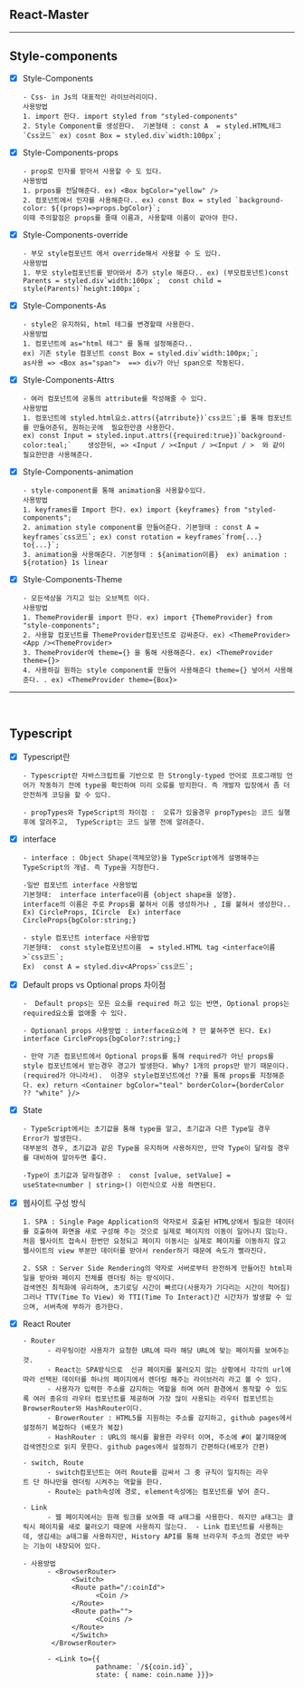  ## React-Master 

<hr>

## Style-components
- [x] Style-Components  

      - Css- in Js의 대표적인 라이브러리이다.
      사용방법  
      1. import 한다. import styled from "styled-components"
      2. Style Component를 생성한다.  기본형태 : const A  = styled.HTML테그`Css코드` ex) cosnt Box = styled.div`width:100px`;

    
- [x] Style-Components-props  

      - prop로 인자를 받아서 사용할 수 도 있다.
      사용방법  
      1. prpos를 전달해준다. ex) <Box bgColor="yellow" /> 
      2. 컴포넌트에서 인자를 사용해준다.. ex) const Box = styled `background-color: ${(props)=>props.bgColor}`;
      이때 주의할점은 props를 줄때 이름과, 사용할때 이름이 같아야 한다.

- [x] Style-Components-override  

      - 부모 style컴포넌트 에서 override해서 사용할 수 도 있다. 
      사용방법  
      1. 부모 style컴포넌트를 받아와서 추가 style 해준다.. ex) (부모컴포넌트)const Parents = styled.div`width:100px`;  const child = style(Parents)`height:100px`;  

- [x] Style-Components-As  

      - style은 유지하되, html 테그를 변경할때 사용한다.
      사용방법  
      1. 컴포넌트에 as="html 테그" 를 통해 설정해준다.. 
      ex) 기존 style 컴포넌트 const Box = styled.div`width:100px;`;   
      as사용 => <Box as="span">  ==> div가 아닌 span으로 작동된다.

- [x] Style-Components-Attrs  

      - 여러 컴포넌트에 공통의 attribute를 작성해줄 수 있다.
      사용방법  
      1. 컴포넌트에 styled.html요소.attrs({atrribute})`css코드`;를 통해 컴포넌트를 만들어준뒤, 원하는곳에  필요한만큼 사용한다.
      ex) const Input = styled.input.attrs({required:true})`background-color:teal;`    생성한뒤, => <Input / ><Input / ><Input / >  와 같이 필요한만큼 사용해준다.

- [x] Style-Components-animation 

      - style-component를 통해 animation을 사용할수있다.
      사용방법  
      1. keyframes를 Import 한다. ex) import {keyframes} from "styled-components";
      2. animation style component를 만들어준다. 기본형태 : const A = keyframes`css코드`; ex) const rotation = keyframes`from{...} to{...}`;
      3. animation을 사용해준다. 기본형태 : ${animation이름}  ex) animation : ${rotation} 1s linear 

- [x] Style-Components-Theme 

      - 모든색상을 가지고 있는 오브젝트 이다.
      사용방법  
      1. ThemeProvider를 import 한다. ex) import {ThemeProvider} from "style-components";
      2. 사용할 컴포넌트를 ThemeProvider컴포넌트로 감싸준다. ex) <ThemeProvider><App /><ThemeProvider>
      3. ThemeProvider에 theme={} 을 통해 사용해준다. ex) <ThemeProvider theme={}>
      4. 사용하길 원하는 style component를 만들어 사용해준다 theme={} 넣어서 사용해준다. . ex) <ThemeProvider theme={Box}>
<hr>
<br>

## Typescript

- [x] Typescript란
 
      - Typescript란 자바스크립트를 기반으로 한 Strongly-typed 언어로 프로그래밍 언어가 작동하기 전에 type을 확인하여 미리 오류를 방지한다. 즉 개발자 입장에서 좀 더 안전하게 코딩을 할 수 있다.

      - propTypes와 TypeScript의 차이점 :  오류가 있을경우 propTypes는 코드 실행 후에 알려주고,  TypeScript는 코드 실행 전에 알려준다.

- [x] interface

      - interface : Object Shape(객체모양)을 TypeScript에게 설명해주는 TypeScript의 개념. 즉 Type을 지정한다.

      -일반 컴포넌트 interface 사용방법  
      기본형태:  interface interface이름 {object shape을 설명}. 
      interface의 이름은 주로 Props를 붙혀서 이름 생성하거나 , I를 붙혀서 생성한다.. Ex) CircleProps, ICircle  Ex) interface CircleProps{bgColor:string;}

      - style 컴포넌트 interface 사용방법  
      기본형태:  const style컴포넌트이름  = styled.HTML tag <interface이름>`css코드`;
      Ex)  const A = styled.div<AProps>`css코드`;



- [x] Default props vs Optional props 차이점 

      -  Default props는 모든 요소를 required 하고 있는 반면, Optional props는 required요소를 없애줄 수 있다.
      
      - Optionanl props 사용방법 : interface요소에 ? 만 붙혀주면 된다. Ex) interface CircleProps{bgColor?:string;}

      - 만약 기존 컴포넌트에서 Optional props를 통해 required가 아닌 props를 style 컴포넌트에서 받는경우 경고가 발생한다. Why? 1개의 props만 받기 때문이다.(required가 아니라서).  이경우 style컴포넌트에선 ??를 통해 props를 지정해준다. ex) return <Container bgColor="teal" borderColor={borderColor ?? "white" }/>

- [x] State

      - TypeScript에서는 초기값을 통해 type을 알고, 초기값과 다른 Type일 경우 Error가 발생한다. 
      대부분의 경우, 초기값과 같은 Type을 유지하며 사용하지만, 만약 Type이 달라질 경우를 대비하여 알아두면 좋다.

      -Type이 초기값과 달라질경우 :  const [value, setValue] = useState<number | string>() 이런식으로 사용 하면된다.  

- [x] 웹사이트 구성 방식

      1. SPA : Single Page Application의 약자로서 호출된 HTML상에서 필요한 데이터를 호출하여 화면을 새로 구성해 주는 것으로 실제로 페이지의 이동이 일어나지 않는다. 처음 웹사이트 접속시 한번만 요청되고 페이지 이동시는 실제로 페이지를 이동하지 않고 웹사이트의 view 부분만 데이터를 받아서 render하기 때문에 속도가 빨라진다. 

      2. SSR : Server Side Rendering의 약자로 서버로부터 완전하게 만들어진 html파일을 받아와 페이지 전체를 렌더링 하는 방식이다.
      검색엔진 최적화에 유리하며, 초기로딩 시간이 빠르다(사용자가 기다리는 시간이 적어짐)
      그러나 TTV(Time To View) 와 TTI(Time To Interact)간 시간차가 발생할 수 있으며, 서버측에 부하가 증가한다.
  
- [x] React Router

      - Router
            - 라우팅이란 사용자가 요청한 URL에 따라 해당 URL에 맞는 페이지를 보여주는것.
            - React는 SPA방식으로  신규 페이지를 불러오지 않는 상황에서 각각의 url에 따라 선택된 데이터를 하나의 페이지에서 렌더링 해주는 라이브러리 라고 볼 수 있다.
            - 사용자가 입력한 주소를 감지하는 역할을 하며 여러 환경에서 동작할 수 있도록 여러 종유의 라우터 컴포넌트를 제공하며 가장 많이 사용되는 라우터 컴포넌트는 BrowserRouter와 HashRouter이다.
            - BrowerRouter : HTML5를 지원하는 주소를 감지하고, github pages에서 설정하기 복잡하다 (배포가 복잡)
            - HashRouter : URL의 해시를 활용한 라우터 이며, 주소에 #이 붙기때문에 검색엔진으로 읽지 못한다. github pages에서 설정하기 간편하다(배포가 간편)

      - switch, Route
            - switch컴포넌트는 여러 Route를 감싸서 그 중 규칙이 일치하는 라우트 단 하나만을 렌더링 시켜주는 역할을 한다.  
            - Route는 path속성에 경로, element속성에는 컴포넌트를 넣어 준다.
      
      - Link
            - 웹 페이지에서는 원래 링크를 보여줄 때 a태그를 사용한다. 하지만 a태그는 클릭시 페이지를 새로 불러오기 때문에 사용하지 않는다.  - Link 컴포넌트를 사용하는데, 생김새는 a태그를 사용하지만, History API를 통해 브라우저 주소의 경로만 바꾸는 기능이 내장되어 있다.
      
      - 사용방법
            - <BrowserRouter>
                  <Switch>
                  <Route path="/:coinId">
                        <Coin />
                  </Route>
                  <Route path="">
                        <Coins />
                  </Route>
                  </Switch>
             </BrowserRouter>
     
            - <Link to={{
                        pathname: `/${coin.id}`,
                        state: { name: coin.name }}}>
    
